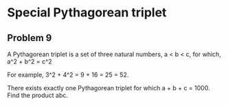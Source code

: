 # Special Pythagorean triplet
## Problem 9

A Pythagorean triplet is a set of three natural numbers, a < b < c, for which,
a^2 + b^2 = c^2

For example, 3^2 + 4^2 = 9 + 16 = 25 = 52.

There exists exactly one Pythagorean triplet for which a + b + c = 1000.
Find the product abc.

